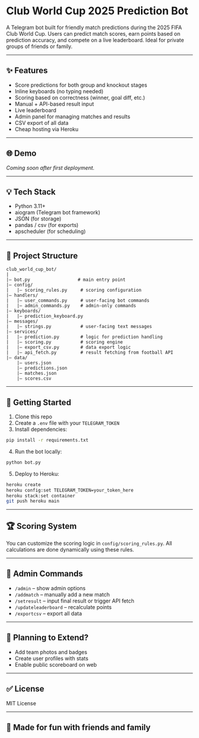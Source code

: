 # Club World Cup 2025 Prediction Bot

A Telegram bot built for friendly match predictions during the 2025 FIFA Club World Cup. Users can predict match scores, earn points based on prediction accuracy, and compete on a live leaderboard. Ideal for private groups of friends or family.

---

## ✨ Features
- Score predictions for both group and knockout stages
- Inline keyboards (no typing needed)
- Scoring based on correctness (winner, goal diff, etc.)
- Manual + API-based result input
- Live leaderboard
- Admin panel for managing matches and results
- CSV export of all data
- Cheap hosting via Heroku

---

## 🌐 Demo
*Coming soon after first deployment.*

---

## 💡 Tech Stack
- Python 3.11+
- aiogram (Telegram bot framework)
- JSON (for storage)
- pandas / csv (for exports)
- apscheduler (for scheduling)

---

## 📂 Project Structure
```
club_world_cup_bot/
|
|— bot.py                  # main entry point
|— config/
|   |— scoring_rules.py     # scoring configuration
|— handlers/
|   |— user_commands.py     # user-facing bot commands
|   |— admin_commands.py    # admin-only commands
|— keyboards/
|   |— prediction_keyboard.py
|— messages/
|   |— strings.py           # user-facing text messages
|— services/
|   |— prediction.py        # logic for prediction handling
|   |— scoring.py           # scoring engine
|   |— export_csv.py        # data export logic
|   |— api_fetch.py         # result fetching from football API
|— data/
    |— users.json
    |— predictions.json
    |— matches.json
    |— scores.csv
```

---

## 🚀 Getting Started
1. Clone this repo
2. Create a `.env` file with your `TELEGRAM_TOKEN`
3. Install dependencies:
```bash
pip install -r requirements.txt
```
4. Run the bot locally:
```bash
python bot.py
```
5. Deploy to Heroku:
```bash
heroku create
heroku config:set TELEGRAM_TOKEN=your_token_here
heroku stack:set container
git push heroku main
```

---

## 🏆 Scoring System
You can customize the scoring logic in `config/scoring_rules.py`. All calculations are done dynamically using these rules.

---

## 🔐 Admin Commands
- `/admin` – show admin options
- `/addmatch` – manually add a new match
- `/setresult` – input final result or trigger API fetch
- `/updateleaderboard` – recalculate points
- `/exportcsv` – export all data

---

## 📅 Planning to Extend?
- Add team photos and badges
- Create user profiles with stats
- Enable public scoreboard on web

---

## ✅ License
MIT License

---

## 🙌 Made for fun with friends and family
